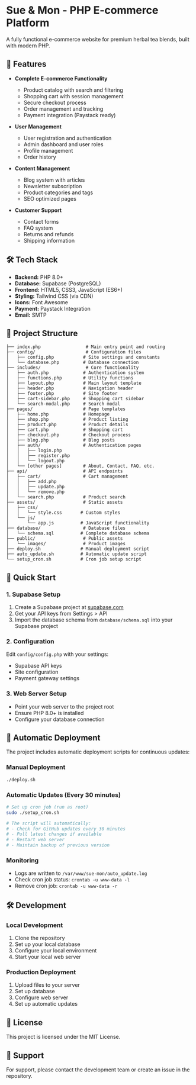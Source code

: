 # Sue & Mon - PHP E-commerce Platform

A fully functional e-commerce website for premium herbal tea blends, built with modern PHP.

## 🚀 **Features**

- **Complete E-commerce Functionality**
  - Product catalog with search and filtering
  - Shopping cart with session management
  - Secure checkout process
  - Order management and tracking
  - Payment integration (Paystack ready)

- **User Management**
  - User registration and authentication
  - Admin dashboard and user roles
  - Profile management
  - Order history

- **Content Management**
  - Blog system with articles
  - Newsletter subscription
  - Product categories and tags
  - SEO optimized pages

- **Customer Support**
  - Contact forms
  - FAQ system
  - Returns and refunds
  - Shipping information

## 🛠 **Tech Stack**

- **Backend:** PHP 8.0+
- **Database:** Supabase (PostgreSQL)
- **Frontend:** HTML5, CSS3, JavaScript (ES6+)
- **Styling:** Tailwind CSS (via CDN)
- **Icons:** Font Awesome
- **Payment:** Paystack Integration
- **Email:** SMTP

## 📁 **Project Structure**

```
├── index.php                 # Main entry point and routing
├── config/                   # Configuration files
│   ├── config.php           # Site settings and constants
│   └── database.php         # Database connection
├── includes/                 # Core functionality
│   ├── auth.php             # Authentication system
│   ├── functions.php        # Utility functions
│   ├── layout.php           # Main layout template
│   ├── header.php           # Navigation header
│   ├── footer.php           # Site footer
│   ├── cart-sidebar.php     # Shopping cart sidebar
│   └── search-modal.php     # Search modal
├── pages/                   # Page templates
│   ├── home.php             # Homepage
│   ├── shop.php             # Product listing
│   ├── product.php          # Product details
│   ├── cart.php             # Shopping cart
│   ├── checkout.php         # Checkout process
│   ├── blog.php             # Blog posts
│   ├── auth/                # Authentication pages
│   │   ├── login.php
│   │   ├── register.php
│   │   └── logout.php
│   └── [other pages]        # About, Contact, FAQ, etc.
├── api/                     # API endpoints
│   ├── cart/                # Cart management
│   │   ├── add.php
│   │   ├── update.php
│   │   └── remove.php
│   └── search.php           # Product search
├── assets/                  # Static assets
│   ├── css/
│   │   └── style.css       # Custom styles
│   └── js/
│       └── app.js          # JavaScript functionality
├── database/                # Database files
│   └── schema.sql          # Complete database schema
├── public/                  # Public assets
│   └── images/              # Product images
├── deploy.sh               # Manual deployment script
├── auto_update.sh          # Automatic update script
└── setup_cron.sh           # Cron job setup script
```

## 🚀 **Quick Start**

### 1. **Supabase Setup**
1. Create a Supabase project at [supabase.com](https://supabase.com)
2. Get your API keys from Settings > API
3. Import the database schema from `database/schema.sql` into your Supabase project

### 2. **Configuration**
Edit `config/config.php` with your settings:
- Supabase API keys
- Site configuration
- Payment gateway settings

### 3. **Web Server Setup**
- Point your web server to the project root
- Ensure PHP 8.0+ is installed
- Configure your database connection

## 🔄 **Automatic Deployment**

The project includes automatic deployment scripts for continuous updates:

### Manual Deployment
```bash
./deploy.sh
```

### Automatic Updates (Every 30 minutes)
```bash
# Set up cron job (run as root)
sudo ./setup_cron.sh

# The script will automatically:
# - Check for GitHub updates every 30 minutes
# - Pull latest changes if available
# - Restart web server
# - Maintain backup of previous version
```

### Monitoring
- Logs are written to `/var/www/sue-mon/auto_update.log`
- Check cron job status: `crontab -u www-data -l`
- Remove cron job: `crontab -u www-data -r`

## 🛠 **Development**

### Local Development
1. Clone the repository
2. Set up your local database
3. Configure your local environment
4. Start your local web server

### Production Deployment
1. Upload files to your server
2. Set up database
3. Configure web server
4. Set up automatic updates

## 📝 **License**

This project is licensed under the MIT License.

## 🤝 **Support**

For support, please contact the development team or create an issue in the repository.

